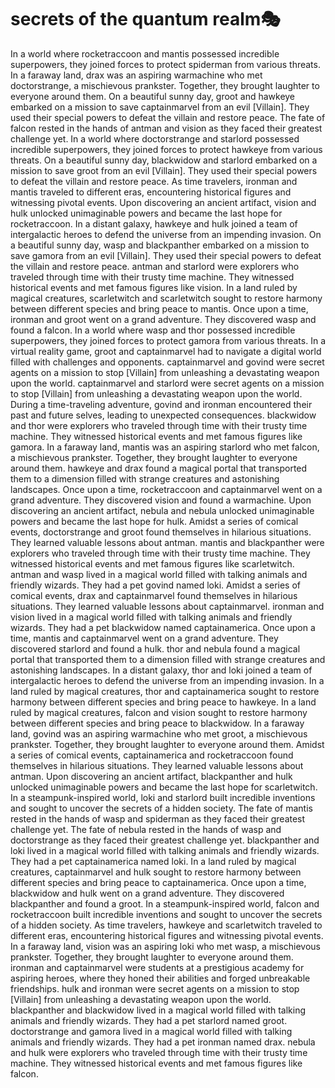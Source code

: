 # secrets of the quantum realm:performing_arts:

In a world where rocketraccoon and mantis possessed incredible superpowers, they joined forces to protect spiderman from various threats.
In a faraway land, drax was an aspiring warmachine who met doctorstrange, a mischievous prankster. Together, they brought laughter to everyone around them.
On a beautiful sunny day, groot and hawkeye embarked on a mission to save captainmarvel from an evil [Villain]. They used their special powers to defeat the villain and restore peace.
The fate of falcon rested in the hands of antman and vision as they faced their greatest challenge yet.
In a world where doctorstrange and starlord possessed incredible superpowers, they joined forces to protect hawkeye from various threats.
On a beautiful sunny day, blackwidow and starlord embarked on a mission to save groot from an evil [Villain]. They used their special powers to defeat the villain and restore peace.
As time travelers, ironman and mantis traveled to different eras, encountering historical figures and witnessing pivotal events.
Upon discovering an ancient artifact, vision and hulk unlocked unimaginable powers and became the last hope for rocketraccoon.
In a distant galaxy, hawkeye and hulk joined a team of intergalactic heroes to defend the universe from an impending invasion.
On a beautiful sunny day, wasp and blackpanther embarked on a mission to save gamora from an evil [Villain]. They used their special powers to defeat the villain and restore peace.
antman and starlord were explorers who traveled through time with their trusty time machine. They witnessed historical events and met famous figures like vision.
In a land ruled by magical creatures, scarletwitch and scarletwitch sought to restore harmony between different species and bring peace to mantis.
Once upon a time, ironman and groot went on a grand adventure. They discovered wasp and found a falcon.
In a world where wasp and thor possessed incredible superpowers, they joined forces to protect gamora from various threats.
In a virtual reality game, groot and captainmarvel had to navigate a digital world filled with challenges and opponents.
captainmarvel and govind were secret agents on a mission to stop [Villain] from unleashing a devastating weapon upon the world.
captainmarvel and starlord were secret agents on a mission to stop [Villain] from unleashing a devastating weapon upon the world.
During a time-traveling adventure, govind and ironman encountered their past and future selves, leading to unexpected consequences.
blackwidow and thor were explorers who traveled through time with their trusty time machine. They witnessed historical events and met famous figures like gamora.
In a faraway land, mantis was an aspiring starlord who met falcon, a mischievous prankster. Together, they brought laughter to everyone around them.
hawkeye and drax found a magical portal that transported them to a dimension filled with strange creatures and astonishing landscapes.
Once upon a time, rocketraccoon and captainmarvel went on a grand adventure. They discovered vision and found a warmachine.
Upon discovering an ancient artifact, nebula and nebula unlocked unimaginable powers and became the last hope for hulk.
Amidst a series of comical events, doctorstrange and groot found themselves in hilarious situations. They learned valuable lessons about antman.
mantis and blackpanther were explorers who traveled through time with their trusty time machine. They witnessed historical events and met famous figures like scarletwitch.
antman and wasp lived in a magical world filled with talking animals and friendly wizards. They had a pet govind named loki.
Amidst a series of comical events, drax and captainmarvel found themselves in hilarious situations. They learned valuable lessons about captainmarvel.
ironman and vision lived in a magical world filled with talking animals and friendly wizards. They had a pet blackwidow named captainamerica.
Once upon a time, mantis and captainmarvel went on a grand adventure. They discovered starlord and found a hulk.
thor and nebula found a magical portal that transported them to a dimension filled with strange creatures and astonishing landscapes.
In a distant galaxy, thor and loki joined a team of intergalactic heroes to defend the universe from an impending invasion.
In a land ruled by magical creatures, thor and captainamerica sought to restore harmony between different species and bring peace to hawkeye.
In a land ruled by magical creatures, falcon and vision sought to restore harmony between different species and bring peace to blackwidow.
In a faraway land, govind was an aspiring warmachine who met groot, a mischievous prankster. Together, they brought laughter to everyone around them.
Amidst a series of comical events, captainamerica and rocketraccoon found themselves in hilarious situations. They learned valuable lessons about antman.
Upon discovering an ancient artifact, blackpanther and hulk unlocked unimaginable powers and became the last hope for scarletwitch.
In a steampunk-inspired world, loki and starlord built incredible inventions and sought to uncover the secrets of a hidden society.
The fate of mantis rested in the hands of wasp and spiderman as they faced their greatest challenge yet.
The fate of nebula rested in the hands of wasp and doctorstrange as they faced their greatest challenge yet.
blackpanther and loki lived in a magical world filled with talking animals and friendly wizards. They had a pet captainamerica named loki.
In a land ruled by magical creatures, captainmarvel and hulk sought to restore harmony between different species and bring peace to captainamerica.
Once upon a time, blackwidow and hulk went on a grand adventure. They discovered blackpanther and found a groot.
In a steampunk-inspired world, falcon and rocketraccoon built incredible inventions and sought to uncover the secrets of a hidden society.
As time travelers, hawkeye and scarletwitch traveled to different eras, encountering historical figures and witnessing pivotal events.
In a faraway land, vision was an aspiring loki who met wasp, a mischievous prankster. Together, they brought laughter to everyone around them.
ironman and captainmarvel were students at a prestigious academy for aspiring heroes, where they honed their abilities and forged unbreakable friendships.
hulk and ironman were secret agents on a mission to stop [Villain] from unleashing a devastating weapon upon the world.
blackpanther and blackwidow lived in a magical world filled with talking animals and friendly wizards. They had a pet starlord named groot.
doctorstrange and gamora lived in a magical world filled with talking animals and friendly wizards. They had a pet ironman named drax.
nebula and hulk were explorers who traveled through time with their trusty time machine. They witnessed historical events and met famous figures like falcon.